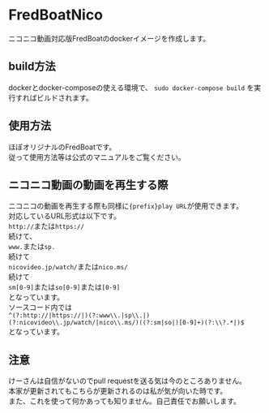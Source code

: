 # FredBoatNico

ニコニコ動画対応版FredBoatのdockerイメージを作成します。

## build方法
dockerとdocker-composeの使える環境で、
```sudo docker-compose build```
を実行すればビルドされます。

## 使用方法
ほぼオリジナルのFredBoatです。<br>
従って使用方法等は公式のマニュアルをご覧ください。

## ニコニコ動画の動画を再生する際
ニコニコの動画を再生する際も同様に```{prefix}play URL```が使用できます。<br>
対応しているURL形式は以下です。<br>
```http://```または```https://```<br>
続けて、<br>
```www.```または```sp.```<br>
続けて<br>
```nicovideo.jp/watch/```または```nico.ms/```<br>
続けて<br>
```sm[0-9]```または```so[0-9]```または```[0-9]```<br>
となっています。<br>
ソースコード内では<br>
`^(?:http://|https://|)(?:www\\.|sp\\.|)(?:nicovideo\\.jp/watch/|nico\\.ms/)((?:sm|so|)[0-9]+)(?:\\?.*|)$`<br>
となっています。<br>

## 注意
けーさんは自信がないのでpull requestを送る気は今のところありません。<br>
本家が更新されてもこちらが更新されるのは私が気が向いた時です。<br>
また、これを使って何かあっても知りません。自己責任でお願いします。<br>
